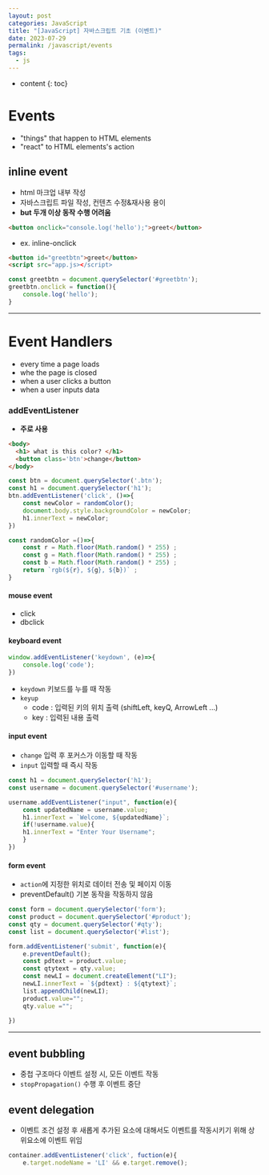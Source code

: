 ```yaml
---
layout: post
categories: JavaScript
title: "[JavaScript] 자바스크립트 기초 (이벤트)"
date: 2023-07-29
permalink: /javascript/events
tags:
  - js
---
```

* content
{: toc}





# Events
- "things" that happen to HTML elements
- "react" to HTML elements's action
	
## inline event
- html 마크업 내부 작성
- 자바스크립트 파일 작성, 컨텐츠 수정&재사용 용이  
- **but 두개 이상 동작 수행 어려움**

```html
<button onclick="console.log('hello');">greet</button>
```

-  ex. inline-onclick


```html
<button id="greetbtn">greet</button>
<script src="app.js></script>
```

```js
const greetbtn = document.querySelector('#greetbtn');
greetbtn.onclick = function(){
	console.log('hello');
}
```


---
# Event Handlers
- every time a page loads
- whe the page is closed
- when a user clicks a button
- when a user inputs data
### addEventListener
- **주로 사용**

```html
<body>
  <h1> what is this color? </h1>
  <button class='btn'>change</button>
</body>
```

```js
const btn = document.querySelector('.btn');
const h1 = document.querySelector('h1');
btn.addEventListener('click', ()=>{
	const newColor = randomColor();
  	document.body.style.backgroundColor = newColor;
  	h1.innerText = newColor;
})

const randomColor =()=>{
	const r = Math.floor(Math.random() * 255) ;
	const g = Math.floor(Math.random() * 255) ;
	const b = Math.floor(Math.random() * 255) ;
	return `rgb(${r}, ${g}, ${b})` ;
}

```

#### mouse event

- click
- dbclick

#### keyboard event

```js
window.addEventListener('keydown', (e)=>{
	console.log('code');
})
```

- `keydown` 키보드를 누를 때 작동
- `keyup`
    - code : 입력된 키의 위치 출력 (shiftLeft, keyQ, ArrowLeft ...)
    - key : 입력된 내용 출력

#### input event

- `change` 입력 후 포커스가 이동할 때 작동
- `input` 입력할 때 즉시 작동

```js
const h1 = document.querySelector('h1');
const username = document.querySelector('#username');

username.addEventListener("input", function(e){
    const updatedName = username.value;
    h1.innerText = `Welcome, ${updatedName}`;
    if(!username.value){
    h1.innerText = "Enter Your Username";
    }
})
```

#### form event
- `action`에 지정한 위치로 데이터 전송 및 페이지 이동
- <span style='color:var(--mk-color-red)'>preventDefault()</span> 기본 동작을 작동하지 않음

```js
const form = document.querySelector('form');
const product = document.querySelector('#product');
const qty = document.querySelector('#qty');
const list = document.querySelector('#list');

form.addEventListener('submit', function(e){
    e.preventDefault();
    const pdtext = product.value;
    const qtytext = qty.value;
    const newLI = document.createElement("LI");
    newLI.innerText = `${pdtext} : ${qtytext}`;
    list.appendChild(newLI);
    product.value="";
    qty.value ="";
    
})
```

  
---

## event bubbling
- 중첩 구조마다 이벤트 설정 시, 모든 이벤트 작동
- `stopPropagation()` 수행 후 이벤트 중단


## event delegation
- 이벤트 조건 설정 후 새롭게 추가된 요소에 대해서도 이벤트를 작동시키기 위해 상위요소에 이벤트 위임

```js
container.addEventListener('click', fuction(e){
	e.target.nodeName = 'LI' && e.target.remove();
```



